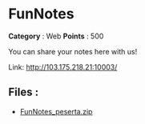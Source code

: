 # FunNotes

**Category** : Web
**Points** : 500

You can share your notes here with us!

Link: http://103.175.218.21:10003/

## Files : 
 - [FunNotes_peserta.zip](./FunNotes_peserta.zip)


